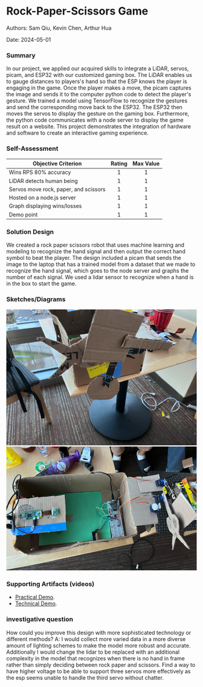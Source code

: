 # Rock-Paper-Scissors Game

Authors: Sam Qiu, Kevin Chen, Arthur Hua

Date: 2024-05-01

### Summary

In our project, we applied our acquired skills to integrate a LiDAR, servos, picam, and ESP32 with our customized gaming box. The LiDAR enables us to gauge distances to players's hand so that the ESP knows the player is engaging in the game. Once the player makes a move, the picam captures the image and sends it to the computer python code to detect the player's gesture. We trained a model using TensorFlow to recognize the gestures and send the corresponding move back to the ESP32. The ESP32 then moves the servos to display the gesture on the gaming box. Furthermore, the python code communicates with a node server to display the game result on a website. This project demonstrates the integration of hardware and software to create an interactive gaming experience.

### Self-Assessment

| Objective Criterion                   | Rating | Max Value |
| ------------------------------------- | :----: | :-------: |
| Wins RPS 80% accuracy                 |   1    |     1     |
| LiDAR detects human being             |   1    |     1     |
| Servos move rock, paper, and scissors |   1    |     1     |
| Hosted on a node.js server            |   1    |     1     |
| Graph displaying wins/losses          |   1    |     1     |
| Demo point                            |   1    |     1     |

### Solution Design
We created a rock paper scissors robot that uses machine learning and modeling to recognize the hand signal and then output the correct hand symbol to beat the player. The design included a picam that sends the image to the laptop that has a trained model from a dataset that we made to recognize the hand signal, which goes to the node server and graphs the number of each signal. We used a lidar sensor to recognize when a hand is in the box to start the game.

### Sketches/Diagrams

![alt text](./images/image.png)
![alt text](./images/image-1.png)

### Supporting Artifacts (videos)

- [Practical Demo](https://youtu.be/a7bO4mtawac?si=rgMchcH5fxp89IlV).
- [Technical Demo](https://youtu.be/oRFYfuodzg4?si=ynhsRrulpUfaukf1).
### investigative question
How could you improve this design with more sophisticated technology or different methods? 
A: I would collect more varied data in a more diverse amount of lighting schemes to make the model more robust and accurate. Additionally I would change the lidar to be replaced with an additional complexity in the model that recognizes when there is no hand in frame rather than simply deciding between rock paper and scissors. Find a way to have higher voltage to be able to support three servos more effectively as the esp seems unable to handle the third servo without chatter. 

